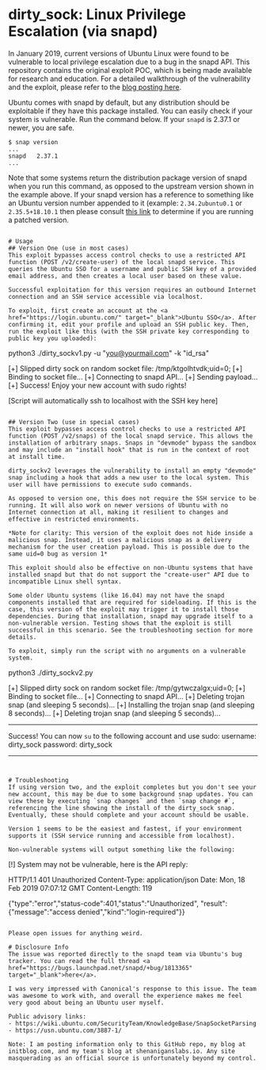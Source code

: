 # dirty_sock: Linux Privilege Escalation (via snapd)
In January 2019, current versions of Ubuntu Linux were found to be vulnerable to local privilege escalation due to a bug in the snapd API. This repository contains the original exploit POC, which is being made available for research and education. For a detailed walkthrough of the vulnerability and the exploit, please refer to the <a href="https://initblog.com/2019/dirty-sock/" target="_blank"> blog posting here</a>.

Ubuntu comes with snapd by default, but any distribution should be exploitable if they have this package installed. You can easily check if your system is vulnerable. Run the command below. If your `snapd` is 2.37.1 or newer, you are safe.
```
$ snap version
...
snapd   2.37.1
...
```

Note that some systems return the distribution package version of snapd when you run this command, as opposed to the upstream version shown in the example above. If your snapd version has a reference to something like an Ubuntu version number appended to it (example: `2.34.2ubuntu0.1` or `2.35.5+18.10.1` then please consult [this link](https://usn.ubuntu.com/3887-1/) to determine if you are running a patched version.
```

# Usage
## Version One (use in most cases)
This exploit bypasses access control checks to use a restricted API function (POST /v2/create-user) of the local snapd service. This queries the Ubuntu SSO for a username and public SSH key of a provided email address, and then creates a local user based on these value.

Successful exploitation for this version requires an outbound Internet connection and an SSH service accessible via localhost.

To exploit, first create an account at the <a href="https://login.ubuntu.com/" target="_blank">Ubuntu SSO</a>. After confirming it, edit your profile and upload an SSH public key. Then, run the exploit like this (with the SSH private key corresponding to public key you uploaded):

```
python3 ./dirty_sockv1.py -u "you@yourmail.com" -k "id_rsa"

[+] Slipped dirty sock on random socket file: /tmp/ktgolhtvdk;uid=0;
[+] Binding to socket file...
[+] Connecting to snapd API...
[+] Sending payload...
[+] Success! Enjoy your new account with sudo rights!

[Script will automatically ssh to localhost with the SSH key here]
```

## Version Two (use in special cases)
This exploit bypasses access control checks to use a restricted API function (POST /v2/snaps) of the local snapd service. This allows the installation of arbitrary snaps. Snaps in "devmode" bypass the sandbox and may include an "install hook" that is run in the context of root at install time.

dirty_sockv2 leverages the vulnerability to install an empty "devmode" snap including a hook that adds a new user to the local system. This user will have permissions to execute sudo commands.

As opposed to version one, this does not require the SSH service to be running. It will also work on newer versions of Ubuntu with no Internet connection at all, making it resilient to changes and effective in restricted environments.

*Note for clarity: This version of the exploit does not hide inside a malicious snap. Instead, it uses a malicious snap as a delivery mechanism for the user creation payload. This is possible due to the same uid=0 bug as version 1*

This exploit should also be effective on non-Ubuntu systems that have installed snapd but that do not support the "create-user" API due to incompatible Linux shell syntax.

Some older Ubuntu systems (like 16.04) may not have the snapd components installed that are required for sideloading. If this is the case, this version of the exploit may trigger it to install those dependencies. During that installation, snapd may upgrade itself to a non-vulnerable version. Testing shows that the exploit is still successful in this scenario. See the troubleshooting section for more details.

To exploit, simply run the script with no arguments on a vulnerable system.

```
python3 ./dirty_sockv2.py

[+] Slipped dirty sock on random socket file: /tmp/gytwczalgx;uid=0;
[+] Binding to socket file...
[+] Connecting to snapd API...
[+] Deleting trojan snap (and sleeping 5 seconds)...
[+] Installing the trojan snap (and sleeping 8 seconds)...
[+] Deleting trojan snap (and sleeping 5 seconds)...

********************
Success! You can now `su` to the following account and use sudo:
   username: dirty_sock
   password: dirty_sock
********************

```


# Troubleshooting
If using version two, and the exploit completes but you don't see your new account, this may be due to some background snap updates. You can view these by executing `snap changes` and then `snap change #`, referencing the line showing the install of the dirty_sock snap. Eventually, these should complete and your account should be usable.

Version 1 seems to be the easiest and fastest, if your environment supports it (SSH service running and accessible from localhost).

Non-vulnerable systems will output something like the following:

```
[!] System may not be vulnerable, here is the API reply:


HTTP/1.1 401 Unauthorized
Content-Type: application/json
Date: Mon, 18 Feb 2019 07:07:12 GMT
Content-Length: 119

{"type":"error","status-code":401,"status":"Unauthorized",
"result":{"message":"access denied","kind":"login-required"}}
```

Please open issues for anything weird.

# Disclosure Info
The issue was reported directly to the snapd team via Ubuntu's bug tracker. You can read the full thread <a href="https://bugs.launchpad.net/snapd/+bug/1813365" target="_blank">here</a>.

I was very impressed with Canonical's response to this issue. The team was awesome to work with, and overall the experience makes me feel very good about being an Ubuntu user myself.

Public advisory links:
- https://wiki.ubuntu.com/SecurityTeam/KnowledgeBase/SnapSocketParsing
- https://usn.ubuntu.com/3887-1/

Note: I am posting information only to this GitHub repo, my blog at initblog.com, and my team's blog at shenaniganslabs.io. Any site masquerading as an official source is unfortunately beyond my control.
